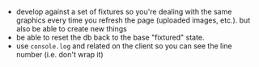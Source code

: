 - develop against a set of fixtures so you're dealing with the same graphics every time you refresh the page (uploaded images, etc.).  but also be able to create new things
- be able to reset the db back to the base "fixtured" state.
- use `console.log` and related on the client so you can see the line number (i.e. don't wrap it)